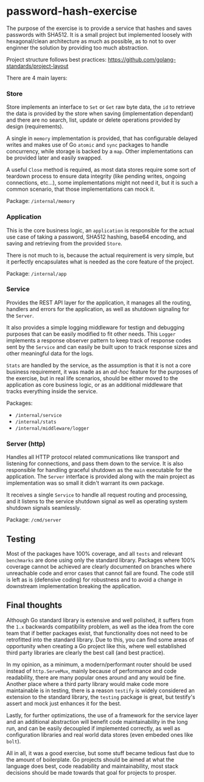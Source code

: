 # password-hash-exercise

The purpose of the exercise is to provide a service that hashes and saves passwords with SHA512. It is a small project but implemented loosely with hexagonal/clean architecture as much as possible, as to not to over enginner the solution by providing too much abstraction.

Project structure follows best practices: https://github.com/golang-standards/project-layout

There are 4 main layers:

### Store

Store implements an interface to `Set` or `Get` raw byte data, the `id` to retrieve the data is provided by the store when saving (implementation dependant) and there are no search, list, update or delete operations provided by design (requirements).

A single in `memory` implementation is provided, that has configurable delayed writes and makes use of Go `atomic` and `sync` packages to handle concurrency, while storage is backed by a `map`. Other implementations can be provided later and easily swapped.

A useful `Close` method is required, as most data stores require some sort of teardown process to ensure data integrity (like pending writes, ongoing connections, etc...), some implementations might not need it, but it is such a common scenario, that those implementations can mock it.

Package: `/internal/memory`

### Application

This is the core business logic, an `application` is responsible for the actual use case of taking a password, SHA512 hashing, base64 encoding, and saving and retrieving from the provided `Store`.

There is not much to is, because the actual requirement is very simple, but it perfectly encapsulates what is needed as the core feature of the project.

Package: `/internal/app`

### Service

Provides the REST API layer for the application, it manages all the routing, handlers and errors for the application, as well as shutdown signaling for the `Server`.

It also provides a simple logging middleware for testign and debugging purposes that can be easily modified to fit other needs. This `Logger` implements a response observer pattern to keep track of response codes sent by the `Service` and can easily be built upon to track response sizes and other meaningful data for the logs.

`Stats` are handled by the service, as the assumption is that it is not a core business requirement, it was made as an *ad-hoc* feature for the purposes of the exercise, but in real life scenarios, should be either moved to the application as core business logic, or as an additional middleware that tracks everything inside the service.

Packages:

+ `/internal/service`
+ `/internal/stats`
+ `/internal/middleware/logger`

### Server (http)

Handles all HTTP protocol related communications like transport and listening for connections, and pass them down to the service. It is also responsible for handling graceful shutdown as the `main` executable for the application. The `Server` interface is provided along with the main project as implementation was so small it didn't warrant its own package.

It receives a single `Service` to handle all request routing and processing, and it listens to the service shutdown signal as well as operating system shutdown signals seamlessly.

Package: `/cmd/server`

## Testing

Most of the packages have 100% coverage, and all `tests` and relevant `benchmarks` are done using only the standard library. Packages where 100% coverage cannot be achieved are clearly documented on branches where unreachable code and error cases that cannot fail are found. The code still is left as is (defensive coding) for robustness and to avoid a change in downstream implementation breaking the application.

## Final thoughts

Although Go standard library is extensive and well polished, it suffers from the `1.x` backwards compatibility problem, as well as the idea from the core team that if better packages exist, that functionality does not need to be retrofitted into the standard library. Due to this, you can find some areas of opportunity when creating a Go project like this, where well established third party libraries are clearly the best call (and best practice).

In my opinion, as a minimum, a modern/performant router should be used instead of `http.ServeMux`, mainly because of performance and code readability, there are many popular ones around and any would be fine. Another place where a third party library would make code more maintainable is in testing, there is a reason `testify` is widely considered an extension to the standard library, the `testing` package is great, but testify's assert and mock just enhances it for the best.

Lastly, for further optimizations, the use of a framework for the service layer and an additional abstraction will benefit code maintainability in the long run, and can be easily decoupled if implemented correctly, as well as configuration libraries and real world data stores (even embeded ones like `bolt`).

All in all, it was a good exercise, but some stuff became tedious fast due to the amount of boilerplate. Go projects should be aimed at what the language does best, code readability and maintainability, most stack decisions should be made towards that goal for projects to prosper.